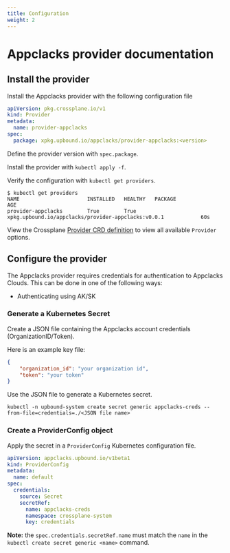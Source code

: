 ```yaml
---
title: Configuration
weight: 2
---
```


# Appclacks provider documentation

## Install the provider

Install the Appclacks provider with the following configuration file

```yaml
apiVersion: pkg.crossplane.io/v1
kind: Provider
metadata:
  name: provider-appclacks
spec:
  package: xpkg.upbound.io/appclacks/provider-appclacks:<version>
```

Define the provider version with `spec.package`.

Install the provider with `kubectl apply -f`.

Verify the configuration with `kubectl get providers`.

```shell
$ kubectl get providers
NAME                      INSTALLED   HEALTHY   PACKAGE                                                        AGE
provider-appclacks        True        True      xpkg.upbound.io/appclacks/provider-appclacks:v0.0.1            60s
```

View the Crossplane [Provider CRD definition](https://doc.crds.dev/github.com/Appclacks/provider-appclacks) to view all available `Provider` options.

## Configure the provider

The Appclacks provider requires credentials for authentication to Appclacks Clouds. This can be done in one of the following ways:

* Authenticating using AK/SK

### Generate a Kubernetes Secret

Create a JSON file containing the Appclacks account credentials (OrganizationID/Token).

Here is an example key file:

```json
{
    "organization_id": "your organization id",
    "token": "your token"
}
```

Use the JSON file to generate a Kubernetes secret.

```shell
kubectl -n upbound-system create secret generic appclacks-creds --from-file=credentials=./<JSON file name>
```

### Create a ProviderConfig object

Apply the secret in a `ProviderConfig` Kubernetes configuration file.

```yaml
apiVersion: appclacks.upbound.io/v1beta1
kind: ProviderConfig
metadata:
  name: default
spec:
  credentials:
    source: Secret
    secretRef:
      name: appclacks-creds
      namespace: crossplane-system
      key: credentials

```

**Note:** the `spec.credentials.secretRef.name` must match the `name` in the `kubectl create secret generic <name>` command.
